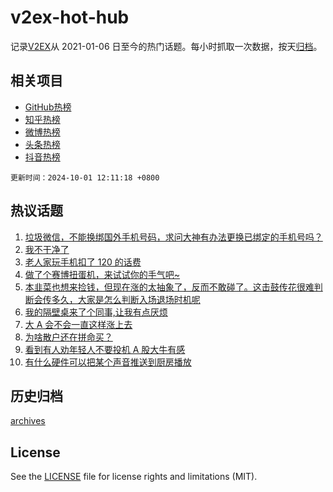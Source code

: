 # v2ex-hot-hub

 记录[V2EX](https://www.v2ex.com/)从 2021-01-06 日至今的热门话题。每小时抓取一次数据，按天[归档](archives)。
 
 ## 相关项目

- [GitHub热榜](https://github.com/snaildev/github-hot-hub)
- [知乎热榜](https://github.com/snaildev/zhihu-hot-hub)
- [微博热榜](https://github.com/snaildev/weibo-hot-hub)
- [头条热榜](https://github.com/snaildev/toutiao-hot-hub)
- [抖音热榜](https://github.com/snaildev/douyin-hot-hub)


 `更新时间：2024-10-01 12:11:18 +0800`

## 热议话题

1. [垃圾微信，不能换绑国外手机号码，求问大神有办法更换已绑定的手机号吗？](https://www.v2ex.com/t/1077086)
1. [我不干净了](https://www.v2ex.com/t/1077188)
1. [老人家玩手机扣了 120 的话费](https://www.v2ex.com/t/1077204)
1. [做了个赛博扭蛋机，来试试你的手气吧~](https://www.v2ex.com/t/1077114)
1. [本韭菜也想来捡钱，但现在涨的太抽象了，反而不敢碰了。这击鼓传花很难判断会传多久，大家是怎么判断入场退场时机呢](https://www.v2ex.com/t/1077112)
1. [我的隔壁桌来了个同事,让我有点厌烦](https://www.v2ex.com/t/1077081)
1. [大 A 会不会一直这样涨上去](https://www.v2ex.com/t/1077072)
1. [为啥散户还在拼命买？](https://www.v2ex.com/t/1077097)
1. [看到有人劝年轻人不要投机 A 股大牛有感](https://www.v2ex.com/t/1077234)
1. [有什么硬件可以把某个声音推送到厨房播放](https://www.v2ex.com/t/1077138)

## 历史归档

[archives](archives)

## License

See the [LICENSE](LICENSE) file for license rights and limitations (MIT).
